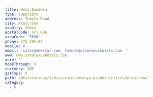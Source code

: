 ```yaml
---
title: Usha Bundela
type: suppliers
address: Temple Road
city: Khajuraho
country: India
postalCode: 471 606
areaCode: '7686'
phone: 272 386-87
mobile: 0
email: 'sales@ubkstar.com  fomubk@ushalexushotels.com  '
www: www.ushalexushotels.com
note: ''
bookThrough: 0
currency: INR
gstType: 0
path: /destinations/india/states/madhya-pradesh/cities/khajuraho/
category:
  - H
---
```


